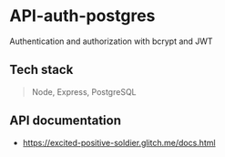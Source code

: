 # API-auth-postgres

Authentication and authorization with bcrypt and JWT

## Tech stack

> Node, Express, PostgreSQL

## API documentation

- https://excited-positive-soldier.glitch.me/docs.html
